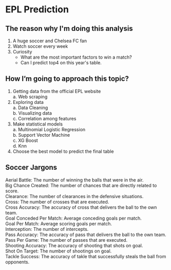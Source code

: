 # EPL Prediction
## The reason why I'm doing this analysis
1. A huge soccer and Chelsea FC fan 
2. Watch soccer every week
3. Curiosity
    - What are the most important factors to win a match?
    - Can I predict top4 on this year's table.


## How I’m going to approach this topic?

1. Getting data from the official EPL website     
    a. Web scraping  
2. Exploring data  
    a. Data Cleaning  
    b. Visualizing data  
    c. Correlation among features  
3. Make statistical models  
    a. Multinomial Logistic Regression  
    b. Support Vector Machine  
    c. XG Boost  
    d. Knn
4. Choose the best model to predict the final table  


## Soccer Jargons  

Aerial Battle: The number of winning the balls that were in the air.  
Big Chance Created: The number of chances that are directly related to score.  
Clearance: The number of clearances in the defensive situations.  
Cross: The number of crosses that are executed.  
Cross Accuracy: The accuracy of cross that delivers the ball to the own team.  
Goal Conceded Per Match: Average conceding goals per match.  
Goal Per Match: Average scoring goals per match.  
Interception: The number of intercepts.  
Pass Accuracy: The accuracy of pass that delivers the ball to the own team.  
Pass Per Game: The number of passes that are executed.  
Shooting Accuracy: The accuracy of shooting that shots on goal.  
Shot On Target: The number of shootings on goal.  
Tackle Success: The accuracy of takle that successfully steals the ball from opponents.  

